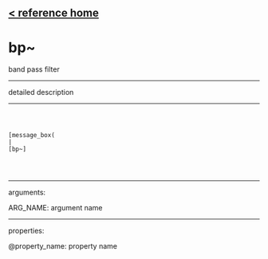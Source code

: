 [< reference home](ceammc_lib.html)
---

# bp~


band pass filter

---

detailed description
<br>


---


```



[message_box(                                 
|
[bp~]


            
```

---
arguments:

ARG_NAME: argument name<br>

---
properties:

@property_name: property name<br>

